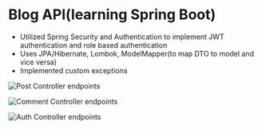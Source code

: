 # Blog API(learning Spring Boot)
- Utilized Spring Security and Authentication to implement JWT authentication and role based authentication
- Uses JPA/Hibernate, Lombok, ModelMapper(to map DTO to model and vice versa)
- Implemented custom exceptions




![Post Controller endpoints](https://github.com/MikeDePacina/spring-blog-api/assets/67354407/865ff04f-b01e-4c0b-93fc-1edbd542f1d4)

![Comment Controller endpoints](https://github.com/MikeDePacina/spring-blog-api/assets/67354407/6ba6b10d-9241-4cd3-9d7f-00ea7b180ec6)

![Auth Controller endpoints](https://github.com/MikeDePacina/spring-blog-api/assets/67354407/0915aee6-95d3-4052-a1d5-a3b00a1f181c)
